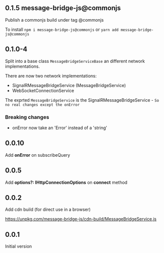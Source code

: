 ## 0.1.5 message-bridge-js@commonjs

Publish a commonjs build under tag @commonjs

To install `npm i message-bridge-js@commonjs` or `yarn add message-bridge-js@commonjs`

## 0.1.0-4

Split into a base class `MessageBridgeServiceBase` an different network implementations.

There are now two network implementations:

- SignalRMessageBridgeService (MessageBridgeService)
- WebSocketConnectionService

The exprted `MessageBridgeService` is the SignalRMessageBridgeService - `So no real changes except the onError`

### Breaking changes

- onError now take an 'Error' instead of a 'string'

## 0.0.10

Add **onError** on subscribeQuery

## 0.0.5

Add **options?: IHttpConnectionOptions** on **connect** method

## 0.0.2

Add cdn build (for direct use in a browser)

https://unpkg.com/message-bridge-js/cdn-build/MessageBridgeService.js

## 0.0.1

Initial version
